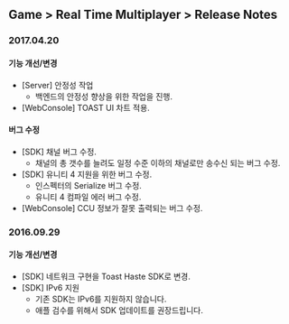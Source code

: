 ## Game > Real Time Multiplayer > Release Notes

### 2017.04.20
#### 기능 개선/변경
* [Server] 안정성 작업
    * 백엔드의 안정성 향상을 위한 작업을 진행.
* [WebConsole] TOAST UI 차트 적용.

#### 버그 수정
* [SDK] 채널 버그 수정.
    * 채널의 총 갯수를 늘려도 일정 수준 이하의 채널로만 송수신 되는 버그 수정.
* [SDK] 유니티 4 지원을 위한 버그 수정.
    * 인스펙터의 Serialize 버그 수정.
    * 유니티 4 컴파일 에러 버그 수정.
* [WebConsole] CCU 정보가 잘못 출력되는 버그 수정.

### 2016.09.29
#### 기능 개선/변경
* [SDK] 네트워크 구현을 Toast Haste SDK로 변경.
* [SDK] IPv6 지원
    * 기존 SDK는 IPv6를 지원하지 않습니다.
    * 애플 검수를 위해서 SDK 업데이트를 권장드립니다.
